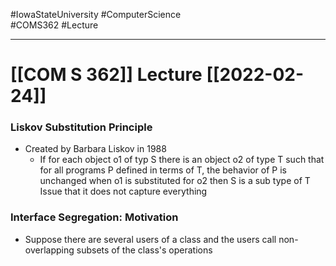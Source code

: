 #IowaStateUniversity
#ComputerScience  
#COMS362
#Lecture

---

# [[COM S 362]] Lecture [[2022-02-24]]



### Liskov Substitution Principle 
- Created by Barbara Liskov in 1988
	- If for each object o1 of typ S there is an object o2 of type T such that for all programs P defined in terms of T, the behavior of P is unchanged when o1 is substituted for o2 then S is a sub type of T
Issue that it does not capture everything 

### Interface Segregation: Motivation
- Suppose there are several users of a class and the users call non-overlapping subsets of the class's operations 